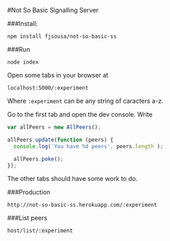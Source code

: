 #Not So Basic Signalling Server

###Install:

`npm install fjsousa/not-so-basic-ss`

###Run

`node index`

Open some tabs in your browser at 

```
localhost:5000/:experiment
```

Where `:experiment` can be any string of caracters a-z.

Go to the first tab and open the dev console. Write

```javascript
var allPeers = new AllPeers();

allPeers.update(function (peers) {
  console.log('You have %d peers', peers.length );

  allPeers.poke();
});
```

The other tabs should have some work to do.


###Production 

```
http://not-so-basic-ss.herokuapp.com/:experiment
```

###List peers

```
host/list/:experiment

```


